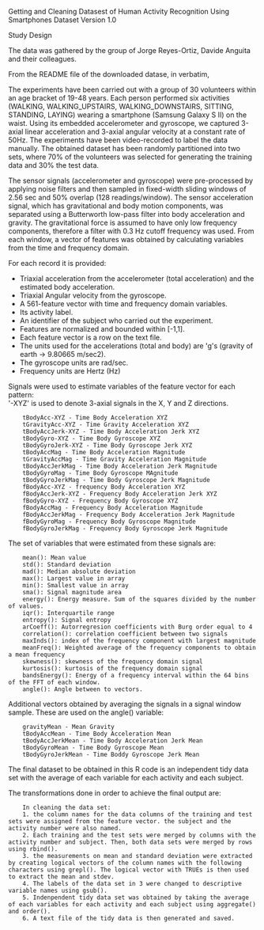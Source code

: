 Getting and Cleaning Datasest of Human  Activity Recognition Using Smartphones Dataset Version 1.0

Study Design

The data was gathered by the group of Jorge Reyes-Ortiz, Davide Anguita and their colleagues. 

From the README file of the downloaded datase, in verbatim, 

The experiments have been carried out with a group of 30 volunteers within an age bracket of 19-48 years. Each person performed six activities (WALKING, WALKING_UPSTAIRS, WALKING_DOWNSTAIRS, SITTING, STANDING, LAYING) wearing a smartphone (Samsung Galaxy S II) on the waist. Using its embedded accelerometer and gyroscope, we captured 3-axial linear acceleration and 3-axial angular velocity at a constant rate of 50Hz. The experiments have been video-recorded to label the data manually. The obtained dataset has been randomly partitioned into two sets, where 70% of the volunteers was selected for generating the training data and 30% the test data. 

The sensor signals (accelerometer and gyroscope) were pre-processed by applying noise filters and then sampled in fixed-width sliding windows of 2.56 sec and 50% overlap (128 readings/window). The sensor acceleration signal, which has gravitational and body motion components, was separated using a Butterworth low-pass filter into body acceleration and gravity. The gravitational force is assumed to have only low frequency components, therefore a filter with 0.3 Hz cutoff frequency was used. From each window, a vector of features was obtained by calculating variables from the time and frequency domain.

For each record it is provided:

- Triaxial acceleration from the accelerometer (total acceleration) and the estimated body acceleration.
- Triaxial Angular velocity from the gyroscope. 
- A 561-feature vector with time and frequency domain variables. 
- Its activity label. 
- An identifier of the subject who carried out the experiment.
- Features are normalized and bounded within [-1,1].
- Each feature vector is a row on the text file.
- The units used for the accelerations (total and body) are 'g's (gravity of earth -> 9.80665 m/sec2).
- The gyroscope units are rad/sec. 
- Frequency units are Hertz (Hz)

Signals were used to estimate variables of the feature vector for each pattern:  
'-XYZ' is used to denote 3-axial signals in the X, Y and Z directions.
        
        tBodyAcc-XYZ - Time Body Acceleration XYZ
        tGravityAcc-XYZ - Time Gravity Acceleration XYZ
        tBodyAccJerk-XYZ - Time Body Acceleration Jerk XYZ
        tBodyGyro-XYZ - Time Body Gyroscope XYZ
        tBodyGyroJerk-XYZ - Time Body Gyroscope Jerk XYZ
        tBodyAccMag - Time Body Acceleration Magnitude 
        tGravityAccMag - Time Gravity Acceleration Magnitude
        tBodyAccJerkMag - Time Body Acceleration Jerk Magnitude
        tBodyGyroMag - Time Body Gyroscope MAgnitude
        tBodyGyroJerkMag - Time Body Gyroscope Jerk Magnitude
        fBodyAcc-XYZ - frequency Body Acceleration XYZ
        fBodyAccJerk-XYZ - Frequency Body Acceleration Jerk XYZ
        fBodyGyro-XYZ - Frequency Body Gyroscope XYZ
        fBodyAccMag - Frequency Body Acceleration Magnitude
        fBodyAccJerkMag - Frequency Body Acceleration Jerk Magnitude
        fBodyGyroMag - Frequency Body Gyroscope Magnitude
        fBodyGyroJerkMag - Frequency Body Gyroscope Jerk Magnitude

The set of variables that were estimated from these signals are: 

        mean(): Mean value
        std(): Standard deviation
        mad(): Median absolute deviation 
        max(): Largest value in array
        min(): Smallest value in array
        sma(): Signal magnitude area
        energy(): Energy measure. Sum of the squares divided by the number of values. 
        iqr(): Interquartile range 
        entropy(): Signal entropy
        arCoeff(): Autorregresion coefficients with Burg order equal to 4
        correlation(): correlation coefficient between two signals
        maxInds(): index of the frequency component with largest magnitude
        meanFreq(): Weighted average of the frequency components to obtain a mean frequency
        skewness(): skewness of the frequency domain signal 
        kurtosis(): kurtosis of the frequency domain signal 
        bandsEnergy(): Energy of a frequency interval within the 64 bins of the FFT of each window.
        angle(): Angle between to vectors.

Additional vectors obtained by averaging the signals in a signal window sample. These are used on the angle() variable:

        gravityMean - Mean Gravity
        tBodyAccMean - Time Body Acceleration Mean
        tBodyAccJerkMean - Time Body Acceleration Jerk Mean
        tBodyGyroMean - Time Body Gyroscope Mean
        tBodyGyroJerkMean - Time Boddy Gyroscope Jerk Mean

The final dataset to be obtained in this R code is an independent tidy data set with the average of each variable for each activity and each subject.

The transformations done in order to achieve the final output are:

        In cleaning the data set:
        1. the column names for the data columns of the training and test sets were assigned from the feature vector. the subject and the activity number were also named.
        2. Each training and the test sets were merged by columns with the activity number and subject. Then, both data sets were merged by rows using rbind().
        3. the measurements on mean and standard deviation were extracted by creating logical vectors of the column names with the following characters using grepl(). The logical vector with TRUEs is then used to extract the mean and stdev.
        4. The labels of the data set in 3 were changed to descriptive variable names using gsub(). 
        5. Indenpendent tidy data set was obtained by taking the average of each variables for each activity and each subject using aggregate() and order().
        6. A text file of the tidy data is then generated and saved.
        
        
        

